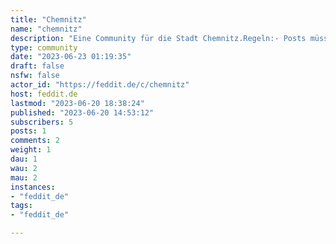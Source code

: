 ```yaml
---
title: "Chemnitz" 
name: "chemnitz"
description: "Eine Community für die Stadt Chemnitz.Regeln:- Posts müssen Bezug zur Stadt Chemnitz haben.- Allgemeine Netiquette ist einzuhalten.---QuellenLogo: ausgeschnitten aus eigenem Foto"
type: community
date: "2023-06-23 01:19:35"
draft: false
nsfw: false
actor_id: "https://feddit.de/c/chemnitz"
host: feddit.de
lastmod: "2023-06-20 18:38:24"
published: "2023-06-20 14:53:12"
subscribers: 5
posts: 1
comments: 2
weight: 1
dau: 1
wau: 2
mau: 2
instances:
- "feddit_de"
tags: 
- "feddit_de"

---
```

